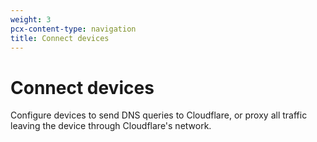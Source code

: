 ```yaml
---
weight: 3
pcx-content-type: navigation
title: Connect devices
---
```


# Connect devices

Configure devices to send DNS queries to Cloudflare, or proxy all traffic leaving the device through Cloudflare's network.

<DirectoryListing path="/connections/connect-devices" />